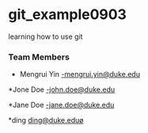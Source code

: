  # git_example0903

learning how to use git

### Team Members 

* Mengrui Yin -mengrui.yin@duke.edu

*Jone Doe -john.doe@duke.edu

*Jane Doe -jane.doe@duke.edu

*ding ding@duke.eduø

